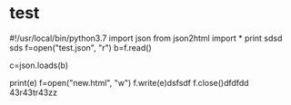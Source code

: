 # test


#!/usr/local/bin/python3.7
import json
from json2html import *
print sdsd
sds
f=open("test.json", "r")
b=f.read()

c=json.loads(b)




print(e)
f=open("new.html", "w")
f.write(e)dsfsdf
f.close()dfdfdd
43r43tr43zz
